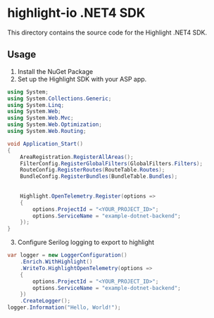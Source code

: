 # highlight-io .NET4 SDK

This directory contains the source code for the Highlight .NET4 SDK.

## Usage

1. Install the NuGet Package
2. Set up the Highlight SDK with your ASP app.
```csharp
using System;
using System.Collections.Generic;
using System.Linq;
using System.Web;
using System.Web.Mvc;
using System.Web.Optimization;
using System.Web.Routing;

void Application_Start()
{
    AreaRegistration.RegisterAllAreas();
    FilterConfig.RegisterGlobalFilters(GlobalFilters.Filters);
    RouteConfig.RegisterRoutes(RouteTable.Routes);
    BundleConfig.RegisterBundles(BundleTable.Bundles);
    
    
    Highlight.OpenTelemetry.Register(options =>
    {
        options.ProjectId = "<YOUR_PROJECT_ID>";
        options.ServiceName = "example-dotnet-backend";
    });
}
```
3. Configure Serilog logging to export to highlight
```csharp
var logger = new LoggerConfiguration()
    .Enrich.WithHighlight()
    .WriteTo.HighlightOpenTelemetry(options =>
    {
        options.ProjectId = "<YOUR_PROJECT_ID>";
        options.ServiceName = "example-dotnet-backend";
    })
    .CreateLogger();
logger.Information("Hello, World!");
```
